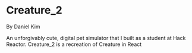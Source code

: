 # Creature_2
By Daniel Kim

An unforgivably cute, digital pet simulator that I built as a student at Hack Reactor. 
Creature_2 is a recreation of Creature in React 
